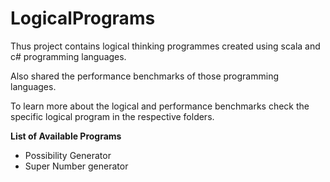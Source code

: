 # LogicalPrograms

Thus project contains logical thinking programmes created using scala and c# programming languages.

Also shared the performance benchmarks of those programming languages.

To learn more about the logical and performance benchmarks check the specific logical program in the respective folders.

**List of Available Programs**
* Possibility Generator
* Super Number generator


